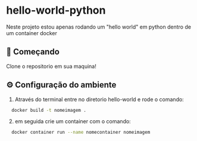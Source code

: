 # hello-world-python
Neste projeto estou apenas rodando um "hello world" em python dentro de um container docker 


## 🚀 Começando
Clone o repositorio em sua maquina!
## ⚙️ Configuração do ambiente
1. Através do terminal entre no diretorio hello-world e rode o comando:
```bash
  docker build -t nomeimagem .
```
2. em seguida crie um container com o comando:

```bash
  docker container run --name nomecontainer nomeimagem
```
    
